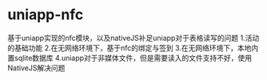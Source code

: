 # uniapp-nfc
基于uniapp实现的nfc模块，以及nativeJS补足uniapp对于表格读写的问题
1.活动的基础功能
2.在无网络环境下，基于nfc的绑定与签到
3.在无网络环境下，本地内置sqlite数据库
4.uniapp对于非媒体文件，但是需要读入的文件支持不好，使用NativeJS解决问题